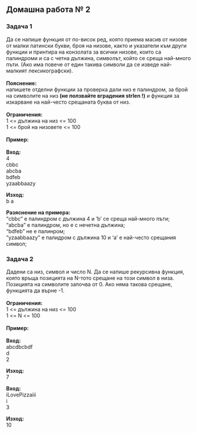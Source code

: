 ## Домашна работа № 2

### Задача 1
Да се напише функция от по-висок ред, която приема масив от низове от малки латински букви,
броя на низове, както и указатели към други функции и принтира на конзолата за всички низове,
които са палиндроми и са с четна дължина, символът, който се среща най-много пъти.
(Ако има повече от един такива символи да се изведе най-малкият лексикографски).</br></br>
<strong>Пояснение:</strong></br>напишете отделни функции за проверка дали низ е палиндром,
за брой на символите на низ <strong>(не ползвайте вградения strlen !)</strong>
и функция за изкарване на най-често срещаната буква от низ.</br></br>
<strong>Ограничения:</strong></br>
1 <= дължина на низ <= 100</br>
1 <= брой  на низовете <= 100</br></br>
<strong>Пример:</strong></br></br>
<strong>Вход:</strong></br>
4</br>
cbbc</br>
abcba</br>
bdfeb</br>
yzaabbaazy</br>

<strong>Изход:</strong></br>
b a</br>

<strong>Разяснение на примера:</strong></br>
“cbbc” е палиндром с дължина 4 и ’b’ се среща най-много пъти;</br>
“abcba” e палиндром, но е с нечетна дължина;</br>
“bdfeb” не е палинром;</br>
“yzaabbaazy” е палидром с дължина 10 и ‘а’ e най-често срещания символ;</br>

### Задача 2
Дадени са низ, символ и число N. Да се напише рекурсивна функция, която връща 
позицията на N-тото срещане на този символ в низа. Позицията на символите започва от 0.
Ако няма такова срещане, функцията да върне -1.</br></br>
<strong>Ограничения:</strong></br>
1 <= дължина на низ <= 100</br>
1 <= N <= 100</br></br>
<strong>Пример:</strong></br></br>
<strong>Вход:</strong></br>
abcdbcbdf</br>
d</br>
2</br>

<strong>Изход:</strong></br>
7</br>

<strong>Вход:</strong></br>
iLovePizzaiii</br>
i</br>
3</br>

<strong>Изход:</strong></br>
10</br>
